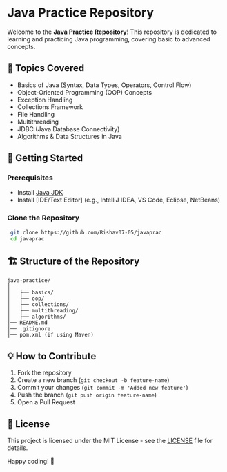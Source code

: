# Java Practice Repository

Welcome to the **Java Practice Repository**! This repository is dedicated to learning and practicing Java programming, covering basic to advanced concepts.

## 📌 Topics Covered
- Basics of Java (Syntax, Data Types, Operators, Control Flow)
- Object-Oriented Programming (OOP) Concepts
- Exception Handling
- Collections Framework
- File Handling
- Multithreading
- JDBC (Java Database Connectivity)
- Algorithms & Data Structures in Java

## 🚀 Getting Started
### Prerequisites
- Install [Java JDK](https://www.oracle.com/java/technologies/javase-downloads.html)
- Install [IDE/Text Editor] (e.g., IntelliJ IDEA, VS Code, Eclipse, NetBeans)

### Clone the Repository
```sh
 git clone https://github.com/Rishav07-05/javaprac
 cd javaprac
```

## 🏗️ Structure of the Repository
```
java-practice/
│
│   ├── basics/
│   ├── oop/
│   ├── collections/
│   ├── multithreading/
│   ├── algorithms/
│── README.md
│── .gitignore
│── pom.xml (if using Maven)
```

## 💡 How to Contribute
1. Fork the repository
2. Create a new branch (`git checkout -b feature-name`)
3. Commit your changes (`git commit -m 'Added new feature'`)
4. Push the branch (`git push origin feature-name`)
5. Open a Pull Request

## 📜 License
This project is licensed under the MIT License - see the [LICENSE](LICENSE) file for details.

Happy coding! 🎯

